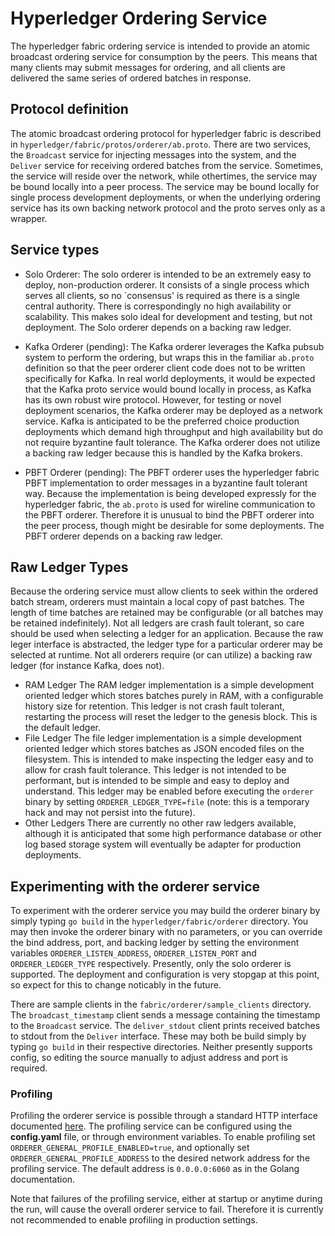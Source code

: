 # Hyperledger Ordering Service
The hyperledger fabric ordering service is intended to provide an atomic broadcast ordering service for consumption by the peers.  This means that many clients may submit messages for ordering, and all clients are delivered the same series of ordered batches in response.

## Protocol definition
The atomic broadcast ordering protocol for hyperledger fabric is described in `hyperledger/fabric/protos/orderer/ab.proto`.  There are two services, the `Broadcast` service for injecting messages into the system, and the `Deliver` service for receiving ordered batches from the service.  Sometimes, the service will reside over the network, while othertimes, the service may be bound locally into a peer process.  The service may be bound locally for single process development deployments, or when the underlying ordering service has its own backing network protocol and the proto serves only as a wrapper.

## Service types
* Solo Orderer:
The solo orderer is intended to be an extremely easy to deploy, non-production orderer.  It consists of a single process which serves all clients, so no `consensus' is required as there is a single central authority.  There is correspondingly no high availability or scalability.  This makes solo ideal for development and testing, but not deployment.  The Solo orderer depends on a backing raw ledger.

* Kafka Orderer (pending):
The Kafka orderer leverages the Kafka pubsub system to perform the ordering, but wraps this in the familiar `ab.proto` definition so that the peer orderer client code does not to be written specifically for Kafka.  In real world deployments, it would be expected that the Kafka proto service would bound locally in process, as Kafka has its own robust wire protocol.  However, for testing or novel deployment scenarios, the Kafka orderer may be deployed as a network service.  Kafka is anticipated to be the preferred choice production deployments which demand high throughput and high availability but do not require byzantine fault tolerance.  The Kafka orderer does not utilize a backing raw ledger because this is handled by the Kafka brokers.

* PBFT Orderer (pending):
The PBFT orderer uses the hyperledger fabric PBFT implementation to order messages in a byzantine fault tolerant way.  Because the implementation is being developed expressly for the hyperledger fabric, the `ab.proto` is used for wireline communication to the PBFT orderer.  Therefore it is unusual to bind the PBFT orderer into the peer process, though might be desirable for some deployments.  The PBFT orderer depends on a backing raw ledger.

## Raw Ledger Types
Because the ordering service must allow clients to seek within the ordered batch stream, orderers must maintain a local copy of past batches.  The length of time batches are retained may be configurable (or all batches may be retained indefinitely). Not all ledgers are crash fault tolerant, so care should be used when selecting a ledger for an application.  Because the raw leger interface is abstracted, the ledger type for a particular orderer may be selected at runtime.  Not all orderers require (or can utilize) a backing raw ledger (for instance Kafka, does not).

* RAM Ledger
The RAM ledger implementation is a simple development oriented ledger which stores batches purely in RAM, with a configurable history size for retention.  This ledger is not crash fault tolerant, restarting the process will reset the ledger to the genesis block.  This is the default ledger.
* File Ledger
The file ledger implementation is a simple development oriented ledger which stores batches as JSON encoded files on the filesystem.  This is intended to make inspecting the ledger easy and to allow for crash fault tolerance.  This ledger is not intended to be performant, but is intended to be simple and easy to deploy and understand.  This ledger may be enabled before executing the `orderer` binary by setting `ORDERER_LEDGER_TYPE=file` (note: this is a temporary hack and may not persist into the future).
* Other Ledgers
There are currently no other raw ledgers available, although it is anticipated that some high performance database or other log based storage system will eventually be adapter for production deployments.

## Experimenting with the orderer service

To experiment with the orderer service you may build the orderer binary by simply typing `go build` in the `hyperledger/fabric/orderer` directory.  You may then invoke the orderer binary with no parameters, or you can override the bind address, port, and backing ledger by setting the environment variables `ORDERER_LISTEN_ADDRESS`, `ORDERER_LISTEN_PORT` and `ORDERER_LEDGER_TYPE` respectively.  Presently, only the solo orderer is supported.  The deployment and configuration is very stopgap at this point, so expect for this to change noticably in the future.

There are sample clients in the `fabric/orderer/sample_clients` directory.  The `broadcast_timestamp` client sends a message containing the timestamp to the `Broadcast` service.  The `deliver_stdout` client prints received batches to stdout from the `Deliver` interface.  These may both be build simply by typing `go build` in their respective directories.  Neither presently supports config, so editing the source manually to adjust address and port is required.

### Profiling

Profiling the orderer service is possible through a standard HTTP interface documented [here](https://golang.org/pkg/net/http/pprof). The profiling service can be configured using the **config.yaml** file, or through environment variables. To enable profiling set `ORDERER_GENERAL_PROFILE_ENABLED=true`, and optionally set `ORDERER_GENERAL_PROFILE_ADDRESS` to the desired network address for the profiling service. The default address is `0.0.0.0:6060` as in the Golang documentation.

Note that failures of the profiling service, either at startup or anytime during the run, will cause the overall orderer service to fail. Therefore it is currently not recommended to enable profiling in production settings.
